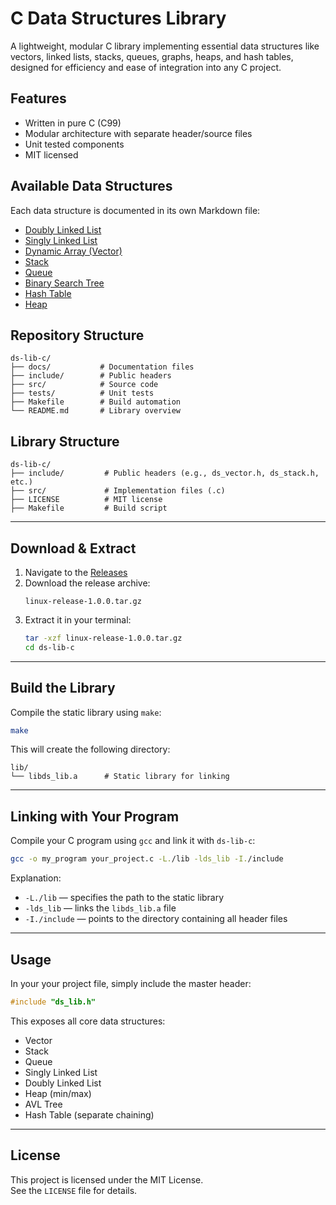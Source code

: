 # C Data Structures Library 
A lightweight, modular C library implementing essential data structures like vectors, linked lists, stacks, queues, graphs, heaps, and hash tables, designed for efficiency and ease of integration into any C project.

## Features

- Written in pure C (C99)
- Modular architecture with separate header/source files
- Unit tested components
- MIT licensed

## Available Data Structures

Each data structure is documented in its own Markdown file:

- [Doubly Linked List](docs/Doubly-Linked-List.md)
- [Singly Linked List](docs/Singly-Linked-List.md)
- [Dynamic Array (Vector)](docs/Dynamic-Array.md)
- [Stack](docs/Stack.md)
- [Queue](docs/Queue.md)
- [Binary Search Tree](docs/Binary-Search-Tree.md)
- [Hash Table](docs/Hash-Table.md)
- [Heap](docs/Heap.md)

## Repository Structure

```text
ds-lib-c/
├── docs/           # Documentation files
├── include/        # Public headers
├── src/            # Source code
├── tests/          # Unit tests
├── Makefile        # Build automation
└── README.md       # Library overview 
```


## Library Structure

```
ds-lib-c/
├── include/         # Public headers (e.g., ds_vector.h, ds_stack.h, etc.)
├── src/             # Implementation files (.c)
├── LICENSE          # MIT license
├── Makefile         # Build script
```

---

## Download & Extract

1. Navigate to the [Releases]([https://github.com/your-username/ds-lib-c/releases](https://github.com/vtovkach/ds-lib-c/releases/tag/v0.1.0))
2. Download the release archive:
   ```
   linux-release-1.0.0.tar.gz
   ```
3. Extract it in your terminal:
   ```bash
   tar -xzf linux-release-1.0.0.tar.gz
   cd ds-lib-c
   ```

---

## Build the Library

Compile the static library using `make`:

```bash
make
```

This will create the following directory:

```
lib/
└── libds_lib.a      # Static library for linking
```

---

## Linking with Your Program

Compile your C program using `gcc` and link it with `ds-lib-c`:

```bash
gcc -o my_program your_project.c -L./lib -lds_lib -I./include
```

Explanation:
- `-L./lib` — specifies the path to the static library
- `-lds_lib` — links the `libds_lib.a` file
- `-I./include` — points to the directory containing all header files

---

## Usage

In your your project file, simply include the master header:

```c
#include "ds_lib.h"
```

This exposes all core data structures:
- Vector
- Stack
- Queue
- Singly Linked List
- Doubly Linked List
- Heap (min/max)
- AVL Tree
- Hash Table (separate chaining)

---

## License

This project is licensed under the MIT License.  
See the `LICENSE` file for details.
